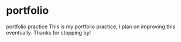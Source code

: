 # portfolio
portfolio practice
This is my portfolio practice, I plan on improving this eventually. Thanks for stopping by!
